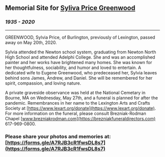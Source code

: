 ## Memorial Site for [Syliva Price Greenwood](https://civics.github.io/Sylvia)
### *1935 - 2020* 

-----


GREENWOOD, Sylvia Price, of Burlington, previously of Lexington, passed away on May 20th, 2020.  

Sylvia attended the Newton school system, graduating from Newton North High School and attended Adelphi College.  She and was an accomplished painter and her works have brightened many homes.  She was known for her thoughtfulness, sociability, and humor and loved to entertain.  A dedicated wife to Eugene Greenwood, who predeceased her, Sylvia leaves behind sons James, Andrew, and Daniel. She will be remembered for her spirit, compassion, and loving nature.

A private graveside observance was held at the National Cemetary in Bourne, MA on Wednesday, May 27th, and a funeral is planned for after the pandemic.  Remembrances in her name to the Lexington Arts and Crafts Society at [https://www.lexart.org/donate](https://www.lexart.org/donate). For more information on the funeral, please consult Brezniak-Rodman Chapel [www.brezniakrodman.com](https://brezniakfuneraldirectors.com) 617-969-0800.

### Please share your photos and memories at: [https://forms.gle/A7RJB3cR1fwsDL8s7](https://forms.gle/A7RJB3cR1fwsDL8s7) 

